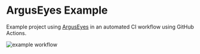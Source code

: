 ArgusEyes Example
===

Example project using [ArgusEyes](https://github.com/schelterlabs/arguseyes) in an automated CI workflow using GitHub Actions.

![example workflow](https://github.com/shubhaguha/arguseyes-example/actions/workflows/demo_workflow.yml/badge.svg)

